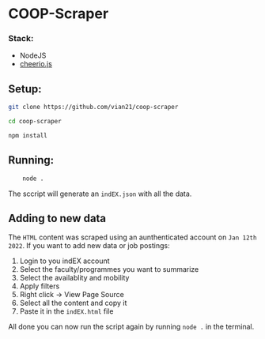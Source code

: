 # COOP-Scraper

### **Stack**:

- NodeJS
- [cheerio.js](https://cheerio.js.org/)

## Setup:

```sh
git clone https://github.com/vian21/coop-scraper
```

```sh
cd coop-scraper
```

```sh
npm install
```

## Running:

```sh
    node .
```

The sccript will generate an `indEX.json` with all the data.

## Adding to new data

The `HTML` content was scraped using an aunthenticated account on `Jan 12th 2022`. If you want to add new data or job postings:

1. Login to you indEX account
1. Select the faculty/programmes you want to summarize
1. Select the availablity and mobility
1. Apply filters
1. Right click -> View Page Source
1. Select all the content and copy it
1. Paste it in the `indEX.html` file

All done you can now run the script again by running `node .` in the terminal.
